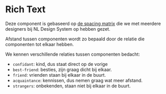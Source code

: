 <!-- @license CC0-1.0 -->

# Rich Text

Deze component is gebaseerd op [de spacing matrix](https://docs.google.com/spreadsheets/d/1vqok2hIB-eOCIVhwhx3XSysym-dzNNXcWcJq9_gnntM/edit?gid=0#gid=0) die we met meerdere designers bij NL Design System op hebben gezet.

Afstand tussen componenten wordt zo bepaald door de relatie die componenten tot elkaar hebben.

We kennen verschillende relaties tussen componenten bedacht:

- `confidant`: kind, dus staat direct op de vorige
- `best-friend`: besties, zijn graag dicht bij elkaar.
- `friend`: vrienden staan bij elkaar in de buurt.
- `acquaintance`: kennissen, dus nemen graag wat meer afstand.
- `strangers`: onbekenden, staan niet bij elkaar in de buurt.
